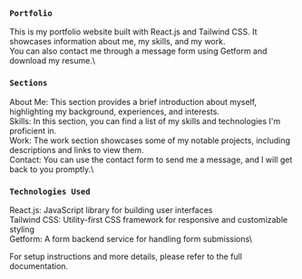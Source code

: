 ### `Portfolio`

This is my portfolio website built with React.js and Tailwind CSS. It showcases information about me, my skills, and my work. \
You can also contact me through a message form using Getform and download my resume.\

### `Sections`
About Me: This section provides a brief introduction about myself, highlighting my background, experiences, and interests.\
Skills: In this section, you can find a list of my skills and technologies I'm proficient in.\
Work: The work section showcases some of my notable projects, including descriptions and links to view them.\
Contact: You can use the contact form to send me a message, and I will get back to you promptly.\

### `Technologies Used`
React.js: JavaScript library for building user interfaces\
Tailwind CSS: Utility-first CSS framework for responsive and customizable styling\
Getform: A form backend service for handling form submissions\

For setup instructions and more details, please refer to the full documentation.

